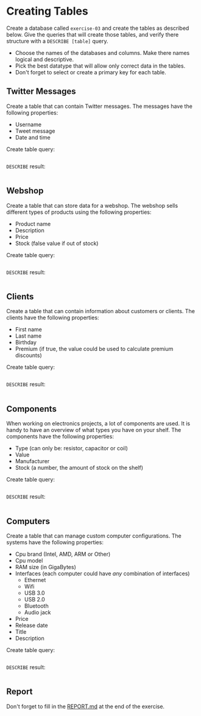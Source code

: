 # Creating Tables

Create a database called `exercise-03` and create the tables as described below.
Give the queries that will create those tables, and verify there structure with a `DESCRIBE [table]` query.

- Choose the names of the databases and columns. Make there names logical and descriptive.
- Pick the best datatype that will allow only correct data in the tables.
- Don't forget to select or create a primary key for each table.

## Twitter Messages

Create a table that can contain Twitter messages. The messages have the following properties:

- Username
- Tweet message
- Date and time

Create table query:

```sql

```

`DESCRIBE` result:

```text

```

## Webshop

Create a table that can store data for a webshop. The webshop sells different types of products using the following properties:

- Product name
- Description
- Price
- Stock (false value if out of stock)

Create table query:

```sql

```

`DESCRIBE` result:

```text

```

## Clients

Create a table that can contain information about customers or clients. The clients have the following properties:

- First name
- Last name
- Birthday
- Premium (if true, the value could be used to calculate premium discounts)

Create table query:

```sql

```

`DESCRIBE` result:

```text

```

## Components

When working on electronics projects, a lot of components are used. It is handy to have an overview of what types you have on your shelf. The components have the following properties:

- Type (can only be: resistor, capacitor or coil)
- Value
- Manufacturer
- Stock (a number, the amount of stock on the shelf)

Create table query:

```sql

```

`DESCRIBE` result:

```text

```

## Computers

Create a table that can manage custom computer configurations. The systems have the following properties:

- Cpu brand (Intel, AMD, ARM or Other)
- Cpu model
- RAM size (in GigaBytes)
- Interfaces (each computer could have _any_ combination of interfaces)
  - Ethernet
  - Wifi
  - USB 3.0
  - USB 2.0
  - Bluetooth
  - Audio jack
- Price
- Release date
- Title
- Description

Create table query:

```sql

```

`DESCRIBE` result:

```text

```

## Report

Don't forget to fill in the [REPORT.md](REPORT.md) at the end of the exercise.
